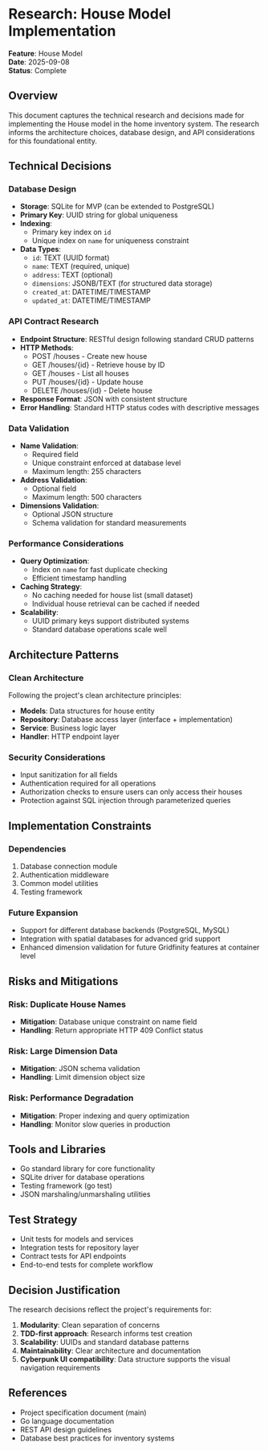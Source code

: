 # Research: House Model Implementation

**Feature**: House Model  
**Date**: 2025-09-08  
**Status**: Complete

## Overview
This document captures the technical research and decisions made for implementing the House model in the home inventory system. The research informs the architecture choices, database design, and API considerations for this foundational entity.

## Technical Decisions

### Database Design
- **Storage**: SQLite for MVP (can be extended to PostgreSQL)
- **Primary Key**: UUID string for global uniqueness
- **Indexing**: 
  - Primary key index on `id`
  - Unique index on `name` for uniqueness constraint
- **Data Types**:
  - `id`: TEXT (UUID format)
  - `name`: TEXT (required, unique)
  - `address`: TEXT (optional)
  - `dimensions`: JSONB/TEXT (for structured data storage)
  - `created_at`: DATETIME/TIMESTAMP
  - `updated_at`: DATETIME/TIMESTAMP

### API Contract Research
- **Endpoint Structure**: RESTful design following standard CRUD patterns
- **HTTP Methods**:
  - POST /houses - Create new house
  - GET /houses/{id} - Retrieve house by ID
  - GET /houses - List all houses
  - PUT /houses/{id} - Update house
  - DELETE /houses/{id} - Delete house
- **Response Format**: JSON with consistent structure
- **Error Handling**: Standard HTTP status codes with descriptive messages

### Data Validation
- **Name Validation**:
  - Required field
  - Unique constraint enforced at database level
  - Maximum length: 255 characters
- **Address Validation**:
  - Optional field
  - Maximum length: 500 characters
- **Dimensions Validation**:
  - Optional JSON structure
  - Schema validation for standard measurements

### Performance Considerations
- **Query Optimization**: 
  - Index on `name` for fast duplicate checking
  - Efficient timestamp handling
- **Caching Strategy**: 
  - No caching needed for house list (small dataset)
  - Individual house retrieval can be cached if needed
- **Scalability**:
  - UUID primary keys support distributed systems
  - Standard database operations scale well

## Architecture Patterns

### Clean Architecture
Following the project's clean architecture principles:
- **Models**: Data structures for house entity
- **Repository**: Database access layer (interface + implementation)
- **Service**: Business logic layer
- **Handler**: HTTP endpoint layer

### Security Considerations
- Input sanitization for all fields
- Authentication required for all operations
- Authorization checks to ensure users can only access their houses
- Protection against SQL injection through parameterized queries

## Implementation Constraints

### Dependencies
1. Database connection module
2. Authentication middleware
3. Common model utilities
4. Testing framework

### Future Expansion
- Support for different database backends (PostgreSQL, MySQL)
- Integration with spatial databases for advanced grid support
- Enhanced dimension validation for future Gridfinity features at container level

## Risks and Mitigations

### Risk: Duplicate House Names
- **Mitigation**: Database unique constraint on name field
- **Handling**: Return appropriate HTTP 409 Conflict status

### Risk: Large Dimension Data
- **Mitigation**: JSON schema validation
- **Handling**: Limit dimension object size

### Risk: Performance Degradation
- **Mitigation**: Proper indexing and query optimization
- **Handling**: Monitor slow queries in production

## Tools and Libraries
- Go standard library for core functionality
- SQLite driver for database operations
- Testing framework (go test)
- JSON marshaling/unmarshaling utilities

## Test Strategy
- Unit tests for models and services
- Integration tests for repository layer
- Contract tests for API endpoints
- End-to-end tests for complete workflow

## Decision Justification
The research decisions reflect the project's requirements for:
1. **Modularity**: Clean separation of concerns
2. **TDD-first approach**: Research informs test creation
3. **Scalability**: UUIDs and standard database patterns
4. **Maintainability**: Clear architecture and documentation
5. **Cyberpunk UI compatibility**: Data structure supports the visual navigation requirements

## References
- Project specification document (main)
- Go language documentation
- REST API design guidelines
- Database best practices for inventory systems
